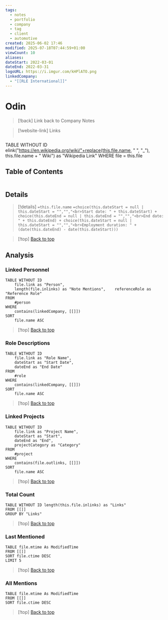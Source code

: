 ```yaml
---
tags:
  - notes
  - portfolio
  - company
  - tag
  - client
  - automotive
created: 2025-06-02 17:46
modified: 2025-07-18T07:44:59+01:00
viewCount: 10
aliases: 
dateStart: 2022-03-01
dateEnd: 2022-03-31
logoURL: https://i.imgur.com/kHPlATO.png
linkedCompany:
  - "[[RLE International]]"
---
```


# Odin

> [!back] Link back to <span class="mint-link">Company Notes</span>

>[!website-link] Links
>```dataview
TABLE WITHOUT ID elink("https://en.wikipedia.org/wiki/"+replace(this.file.name, " ", "_"), this.file.name + " Wiki") as "Wikipedia Link"
WHERE file = this.file

## Table of Contents
```table-of-contents
```

## Details

>[!details]  `=this.file.name`
>`=choice(this.dateStart = null | this.dateStart = "","","<br>Start date: " + this.dateStart) + choice(this.dateEnd = null | this.dateEnd = "","","<br>End date: " + this.dateEnd) + choice(this.dateStart = null | this.dateStart = "","","<br>Employment duration: " + (date(this.dateEnd) - date(this.dateStart)))`

>[!top] [Back to top](#Table%20of%20Contents)

## Analysis

### Linked Personnel

```dataview
TABLE WITHOUT ID
	file.link as "Person",
	length(file.inlinks) as "Note Mentions", 	referenceRole as "Reference Role"
FROM
	#person
WHERE
	contains(linkedCompany, [[]])
SORT
	file.name ASC
```

>[!top] [Back to top](#Table%20of%20Contents)

### Role Descriptions

```dataview
TABLE WITHOUT ID
	file.link as "Role Name",
	dateStart as "Start Date",
	dateEnd as "End Date"
FROM
	#role
WHERE
	contains(linkedCompany, [[]])
SORT
	file.name ASC
```

>[!top] [Back to top](#Table%20of%20Contents)

### Linked Projects

```dataview
TABLE WITHOUT ID
	file.link as "Project Name",
	dateStart as "Start",
	dateEnd as "End",
	projectCategory as "Category"
FROM
	#project
WHERE
	contains(file.outlinks, [[]])
SORT
	file.name ASC
```

>[!top] [Back to top](#Table%20of%20Contents)

### Total Count

```dataview
TABLE WITHOUT ID length(this.file.inlinks) as "Links"
FROM [[]]
GROUP BY "Links"
```

>[!top] [Back to top](#Table%20of%20Contents)

### Last Mentioned

```dataview
TABLE file.mtime As ModifiedTime
FROM [[]]
SORT file.ctime DESC
LIMIT 5
```

>[!top] [Back to top](#Table%20of%20Contents)

### All Mentions

```dataview
TABLE file.mtime As ModifiedTime
FROM [[]]
SORT file.ctime DESC
```

>[!top] [Back to top](#Table%20of%20Contents)